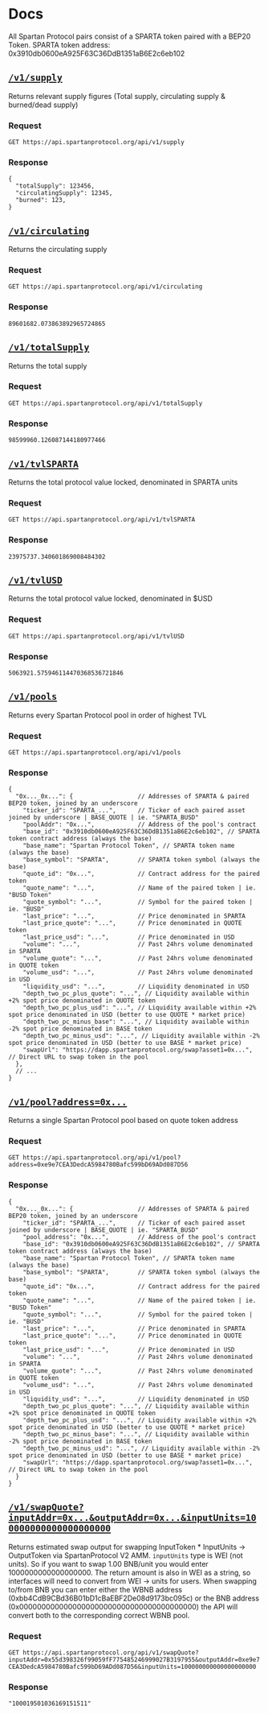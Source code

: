 # Docs

All Spartan Protocol pairs consist of a SPARTA token paired with a BEP20 Token. 
SPARTA token address: 0x3910db0600eA925F63C36DdB1351aB6E2c6eb102

## [`/v1/supply`](https://api.spartanprotocol.org/api/v1/supply)

Returns relevant supply figures (Total supply, circulating supply & burned/dead supply)

### Request

`GET https://api.spartanprotocol.org/api/v1/supply`

### Response

```json5
{
  "totalSupply": 123456,
  "circulatingSupply": 12345,
  "burned": 123,
}
```

## [`/v1/circulating`](https://api.spartanprotocol.org/api/v1/circulating)

Returns the circulating supply

### Request

`GET https://api.spartanprotocol.org/api/v1/circulating`

### Response

```json5
89601682.073863892965724865
```

## [`/v1/totalSupply`](https://api.spartanprotocol.org/api/v1/totalSupply)

Returns the total supply

### Request

`GET https://api.spartanprotocol.org/api/v1/totalSupply`

### Response

```json5
98599960.126087144180977466
```

## [`/v1/tvlSPARTA`](https://api.spartanprotocol.org/api/v1/tvlSPARTA)

Returns the total protocol value locked, denominated in SPARTA units

### Request

`GET https://api.spartanprotocol.org/api/v1/tvlSPARTA`

### Response

```json5
23975737.340601869008484302
```

## [`/v1/tvlUSD`](https://api.spartanprotocol.org/api/v1/tvlUSD)

Returns the total protocol value locked, denominated in $USD

### Request

`GET https://api.spartanprotocol.org/api/v1/tvlUSD`

### Response

```json5
5063921.575946114470368536721846
```

## [`/v1/pools`](https://api.spartanprotocol.org/api/v1/pools)

Returns every Spartan Protocol pool in order of highest TVL

### Request

`GET https://api.spartanprotocol.org/api/v1/pools`

### Response

```json5
{
  "0x..._0x...": {                  // Addresses of SPARTA & paired BEP20 token, joined by an underscore
    "ticker_id": "SPARTA_...",      // Ticker of each paired asset joined by underscore | BASE_QUOTE | ie. "SPARTA_BUSD"
    "poolAddr": "0x...",            // Address of the pool's contract
    "base_id": "0x3910db0600eA925F63C36DdB1351aB6E2c6eb102", // SPARTA token contract address (always the base)
    "base_name": "Spartan Protocol Token", // SPARTA token name (always the base)
    "base_symbol": "SPARTA",        // SPARTA token symbol (always the base)
    "quote_id": "0x...",            // Contract address for the paired token
    "quote_name": "...",            // Name of the paired token | ie. "BUSD Token"
    "quote_symbol": "...",          // Symbol for the paired token | ie. "BUSD"
    "last_price": "...",            // Price denominated in SPARTA  
    "last_price_quote": "...",      // Price denominated in QUOTE token  
    "last_price_usd": "...",        // Price denominated in USD
    "volume": "...",                // Past 24hrs volume denominated in SPARTA
    "volume_quote": "...",          // Past 24hrs volume denominated in QUOTE token
    "volume_usd": "...",            // Past 24hrs volume denominated in USD
    "liquidity_usd": "...",         // Liquidity denominated in USD
    "depth_two_pc_plus_quote": "...", // Liquidity available within +2% spot price denominated in QUOTE token
    "depth_two_pc_plus_usd": "...", // Liquidity available within +2% spot price denominated in USD (better to use QUOTE * market price)
    "depth_two_pc_minus_base": "...", // Liquidity available within -2% spot price denominated in BASE token
    "depth_two_pc_minus_usd": "...", // Liquidity available within -2% spot price denominated in USD (better to use BASE * market price)
    "swapUrl": "https://dapp.spartanprotocol.org/swap?asset1=0x...", // Direct URL to swap token in the pool
  },
  // ...
}
```

## [`/v1/pool?address=0x...`](https://api.spartanprotocol.org/api/v1/pool?address=0xe9e7CEA3DedcA5984780Bafc599bD69ADd087D56)

Returns a single Spartan Protocol pool based on quote token address

### Request

`GET https://api.spartanprotocol.org/api/v1/pool?address=0xe9e7CEA3DedcA5984780Bafc599bD69ADd087D56`

### Response

```json5
{
  "0x..._0x...": {                  // Addresses of SPARTA & paired BEP20 token, joined by an underscore
    "ticker_id": "SPARTA_...",      // Ticker of each paired asset joined by underscore | BASE_QUOTE | ie. "SPARTA_BUSD"
    "pool_address": "0x...",        // Address of the pool's contract
    "base_id": "0x3910db0600eA925F63C36DdB1351aB6E2c6eb102", // SPARTA token contract address (always the base)
    "base_name": "Spartan Protocol Token", // SPARTA token name (always the base)
    "base_symbol": "SPARTA",        // SPARTA token symbol (always the base)
    "quote_id": "0x...",            // Contract address for the paired token
    "quote_name": "...",            // Name of the paired token | ie. "BUSD Token"
    "quote_symbol": "...",          // Symbol for the paired token | ie. "BUSD"
    "last_price": "...",            // Price denominated in SPARTA  
    "last_price_quote": "...",      // Price denominated in QUOTE token  
    "last_price_usd": "...",        // Price denominated in USD
    "volume": "...",                // Past 24hrs volume denominated in SPARTA
    "volume_quote": "...",          // Past 24hrs volume denominated in QUOTE token
    "volume_usd": "...",            // Past 24hrs volume denominated in USD
    "liquidity_usd": "...",         // Liquidity denominated in USD
    "depth_two_pc_plus_quote": "...", // Liquidity available within +2% spot price denominated in QUOTE token
    "depth_two_pc_plus_usd": "...", // Liquidity available within +2% spot price denominated in USD (better to use QUOTE * market price)
    "depth_two_pc_minus_base": "...", // Liquidity available within -2% spot price denominated in BASE token
    "depth_two_pc_minus_usd": "...", // Liquidity available within -2% spot price denominated in USD (better to use BASE * market price)
    "swapUrl": "https://dapp.spartanprotocol.org/swap?asset1=0x...", // Direct URL to swap token in the pool
  }
}
```

## [`/v1/swapQuote?inputAddr=0x...&outputAddr=0x...&inputUnits=100000000000000000000`](https://api.spartanprotocol.org/api/v1/swapQuote?inputAddr=0x55d398326f99059fF775485246999027B3197955&outputAddr=0xe9e7CEA3DedcA5984780Bafc599bD69ADd087D56&inputUnits=100000000000000000000)

Returns estimated swap output for swapping InputToken * InputUnits -> OutputToken via SpartanProtocol V2 AMM.
`inputUnits` type is WEI (not units). So if you want to swap 1.00 BNB/unit you would enter 1000000000000000000.
The return amount is also in WEI as a string, so interfaces will need to convert from WEI -> units for users.
When swapping to/from BNB you can enter either the WBNB address (0xbb4CdB9CBd36B01bD1cBaEBF2De08d9173bc095c) or the BNB address (0x0000000000000000000000000000000000000000) the API will convert both to the corresponding correct WBNB pool.

### Request

`GET https://api.spartanprotocol.org/api/v1/swapQuote?inputAddr=0x55d398326f99059fF775485246999027B3197955&outputAddr=0xe9e7CEA3DedcA5984780Bafc599bD69ADd087D56&inputUnits=100000000000000000000`

### Response

```json5
"100019501036169151511"
```

